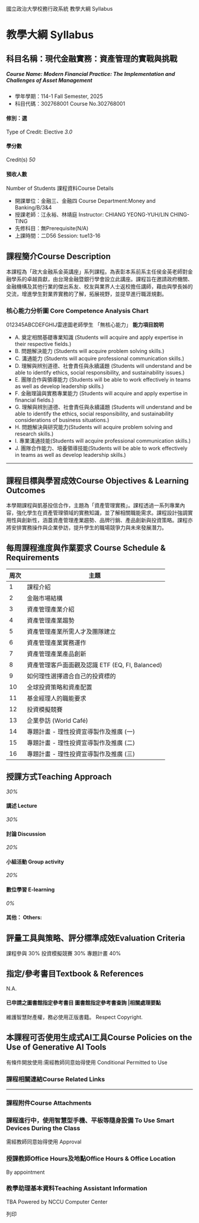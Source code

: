 國立政治大學校務行政系統 教學大綱 Syllabus
# 教學大綱 Syllabus
##  科目名稱：現代金融實務：資產管理的實戰與挑戰
#####  Course Name: Modern Financial Practice: The Implementation and Challenges of Asset Management
  * 學年學期：114-1 Fall Semester, 2025 
  * 科目代碼：302768001 Course No.302768001


#### 修別：選
Type of Credit: Elective 
_3.0_
#### 學分數
Credit(s)
_50_
#### 預收人數
Number of Students
課程資料Course Details
  * 開課單位：金融三、金融四 Course Department:Money and Banking/B/3&4 
  * 授課老師：江永裕、林靖庭 Instructor: CHIANG YEONG-YUH/LIN CHING-TING 
  * 先修科目：無Prerequisite(N/A)
  * 上課時間：二D56 Session: tue13-16 


##  課程簡介Course Description
本課程為「政大金融系金英講座」系列課程。為表彰本系前系主任侯金英老師對金融學系的卓越貢獻，由台灣金融暨銀行學會設立此講座。課程旨在邀請政府機關、金融機構及其他行業的傑出系友、校友與業界人士返校擔任講師，藉由與學長姊的交流，增進學生對業界實務的了解，拓展視野，並提早進行職涯規劃。
###  核心能力分析圖 Core Competence Analysis Chart
012345ABCDEFGHIJ雷達圖老師學生
「無核心能力」 
**能力項目說明**
  * A. 奠定相關基礎專業知識 (Students will acquire and apply expertise in their respective fields.)
  * B. 問題解決能力 (Students will acquire problem solving skills.)
  * C. 溝通能力 (Students will acquire professional communication skills.)
  * D. 理解與辨別道德、社會責任與永續議題 (Students will understand and be able to identify ethics, social responsibility, and sustainability issues.)
  * E. 團隊合作與領導能力 (Students will be able to work effectively in teams as well as develop leadership skills.)
  * F. 金融理論與實務專業能力 (Students will acquire and apply expertise in financial fields.)
  * G. 理解與辨別道德、社會責任與永續議題 (Students will understand and be able to identify the ethics, social responsibility, and sustainability considerations of business situations.)
  * H. 問題解決與研究能力(Students will acquire problem solving and research skills.)
  * I. 專業溝通技能(Students will acquire professional communication skills.)
  * J. 團隊合作能力、培養領導技能(Students will be able to work effectively in teams as well as develop leadership skills.)


* * *
##  課程目標與學習成效Course Objectives & Learning Outcomes 
本學期課程與凱基投信合作，主題為「資產管理實務」。課程透過一系列專業內容，強化學生在資產管理領域的實務知識，並了解相關職能需求。課程設計強調實用性與創新性，涵蓋資產管理產業趨勢、品牌行銷、產品創新與投資策略。課程亦將安排實務操作與企業參訪，提升學生的職場競爭力與未來發展潛力。
##  每周課程進度與作業要求 Course Schedule & Requirements
**周次** |  **主題**  
---|---  
1 |  課程介紹  
2 |  金融市場結構  
3 |  資產管理產業介紹  
4 |  資產管理產業趨勢  
5 |  資產管理產業所需人才及團隊建立  
6 |  資產管理產業實務運作  
7 |  資產管理產業產品創新  
8 |  資產管理客戶面面觀及認識 ETF (EQ, FI, Balanced)  
9 |  如何理性選擇適合自己的投資標的  
10 |  全球投資策略和資產配置  
11 |  基金經理人的職能要求  
12 |  投資模擬競賽  
13 |  企業參訪 (World Café)   
14 |  專題計畫 - 理性投資宣導製作及推廣 (一)  
15 |  專題計畫 - 理性投資宣導製作及推廣 (二)  
16 |  專題計畫 - 理性投資宣導製作及推廣 (三)  
##  授課方式Teaching Approach
_30%_
####  講述 Lecture
_30%_
####  討論 Discussion
_20%_
####  小組活動 Group activity
_20%_
####  數位學習 E-learning
_0%_
####  其他： Others:
##  評量工具與策略、評分標準成效Evaluation Criteria
課程參與 30%
投資模擬競賽 30% 
專題計畫 40%
##  指定/參考書目Textbook & References
N.A.
####  已申請之圖書館指定參考書目  圖書館指定參考書查詢 |相關處理要點
維護智慧財產權，務必使用正版書籍。 Respect Copyright.
##  本課程可否使用生成式AI工具Course Policies on the Use of Generative AI Tools
有條件開放使用:需經教師同意始得使用 Conditional Permitted to Use 
###  課程相關連結Course Related Links
* * *
###  課程附件Course Attachments
###  課程進行中，使用智慧型手機、平板等隨身設備 To Use Smart Devices During the Class
需經教師同意始得使用  Approval
###  授課教師Office Hours及地點Office Hours & Office Location
By appointment
###  教學助理基本資料Teaching Assistant Information
TBA
Powered by NCCU Computer Center
  
列印

